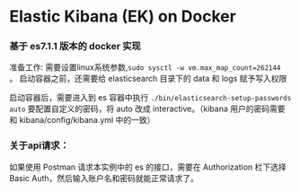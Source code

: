 # Elastic Kibana (EK) on Docker
### 基于 es7.1.1 版本的 docker 实现

准备工作: 需要设置linux系统参数,```sudo sysctl -w vm.max_map_count=262144 ```。
启动容器之前，还需要给 elasticsearch 目录下的 data 和 logs 赋予写入权限

启动容器后，需要进入到 es 容器中执行 ``` ./bin/elasticsearch-setup-passwords auto ``` 要配置自定义的密码，将 auto 改成 interactive。（kibana 用户的密码需要和  kibana/config/kibana.yml 中的一致）

### 关于api请求：
如果使用 Postman 请求本实例中的 es 的接口，需要在 Authorization 栏下选择 Basic Auth，然后输入账户名和密码就能正常请求了。